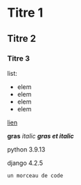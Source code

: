 # Titre 1
## Titre 2
### Titre 3

list:
- elem
- elem
- elem
- elem

[lien](http://www.google.com)

**gras**
*italic*
***gras et italic***

python 3.9.13

django 4.2.5

```
un morceau de code
```